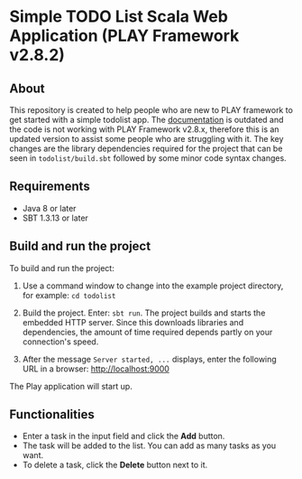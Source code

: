 # Simple TODO List Scala Web Application (PLAY Framework v2.8.2)

## About
 This repository is created to help people who are new to PLAY framework to get started with a simple todolist app. The [documentation](https://www.playframework.com/documentation/2.0.4/ScalaTodoList) is outdated and the code is not working with PLAY Framework v2.8.x, therefore this is an updated version to assist some people who are struggling with it. The key changes are the library dependencies required for the project that can be seen in `todolist/build.sbt` followed by some minor code syntax changes.

## Requirements

- Java 8 or later
- SBT 1.3.13 or later

## Build and run the project

To build and run the project:

1. Use a command window to change into the example project directory, for example: `cd todolist`

2. Build the project. Enter: `sbt run`. The project builds and starts the embedded HTTP server. Since this downloads libraries and dependencies, the amount of time required depends partly on your connection's speed.

3. After the message `Server started, ...` displays, enter the following URL in a browser: <http://localhost:9000>

The Play application will start up.<br>

## Functionalities
- Enter a task in the input field and click the **Add** button. <br>
- The task will be added to the list. You can add as many tasks as you want. <br>
- To delete a task, click the **Delete** button next to it.
